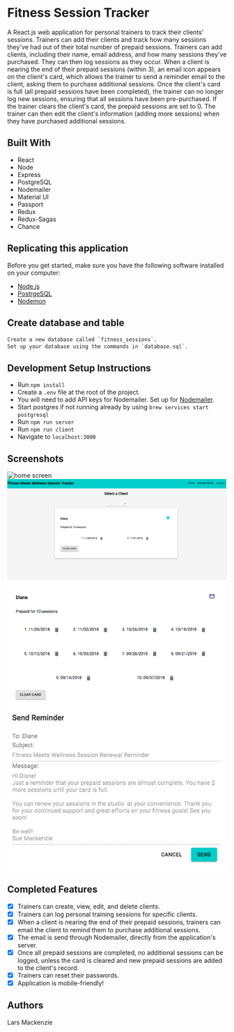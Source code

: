 # Fitness Session Tracker 
A React.js web application for personal trainers to track their clients' sessions. Trainers can add their clients and track how many sessions they've had out of their total number of prepaid sessions. Trainers can add clients, including their name, email address, and how many sessions they've purchased. They can then log sessions as they occur. When a client is nearing the end of their prepaid sessions (within 3), an email icon appears on the client's card, which allows the trainer to send a reminder email to the client, asking them to purchase additional sessions. Once the client's card is full (all prepaid sessions have been completed), the trainer can no longer log new sessions, ensuring that all sessions have been pre-purchased. If the trainer clears the client's card, the prepaid sessions are set to 0. The trainer can then edit the client's information (adding more sessions) when they have purchased additional sessions. 

## Built With
* React
* Node
* Express
* PostgreSQL
* Nodemailer
* Material UI
* Passport
* Redux
* Redux-Sagas
* Chance 


## Replicating this application

Before you get started, make sure you have the following software installed on your computer:

- [Node.js](https://nodejs.org/en/)
- [PostrgeSQL](https://www.postgresql.org/)
- [Nodemon](https://nodemon.io/)

## Create database and table
```
Create a new database called `fitness_sessions`. 
Set up your database using the commands in `database.sql`. 
```

## Development Setup Instructions

* Run `npm install`
* Create a `.env` file at the root of the project.
* You will need to add API keys for Nodemailer. Set up for [Nodemailer](https://nodemailer.com/about/).
* Start postgres if not running already by using `brew services start postgresql`
* Run `npm run server`
* Run `npm run client`
* Navigate to `localhost:3000`

## Screenshots
![home screen](https://)
![card view](https://github.com/larsz-o/fitness-session-tracker/blob/master/src/images/cardview.png?raw=true)
![client card filled](https://github.com/larsz-o/fitness-session-tracker/blob/master/src/images/client_card_full.png?raw=true)
![reminder email](https://github.com/larsz-o/fitness-session-tracker/blob/master/src/images/send_reminder_email.png?raw=true)

## Completed Features
- [x] Trainers can create, view, edit, and delete clients.
- [x] Trainers can log personal training sessions for specific clients.
- [x] When a client is nearing the end of their prepaid sessions, trainers can email the client to remind them to purchase additional sessions.
- [x] The email is send through Nodemailer, directly from the application's server. 
- [x] Once all prepaid sessions are completed, no additional sessions can be logged, unless the card is cleared and new prepaid sessions are added to the client's record. 
- [x] Trainers can reset their passwords.
- [x] Application is mobile-friendly! 

## Authors
Lars Mackenzie 